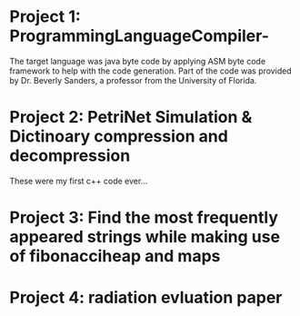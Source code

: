 # Project 1:  ProgrammingLanguageCompiler-
The target language was java byte code by applying ASM byte code framework to help with the code generation. Part of the code was provided by Dr. Beverly Sanders, a professor from the University of Florida.

# Project 2: PetriNet Simulation & Dictinoary compression and decompression
These were my first c++ code ever... 

# Project 3: Find the most frequently appeared strings while making use of fibonacciheap and maps 

# Project 4: radiation evluation paper
